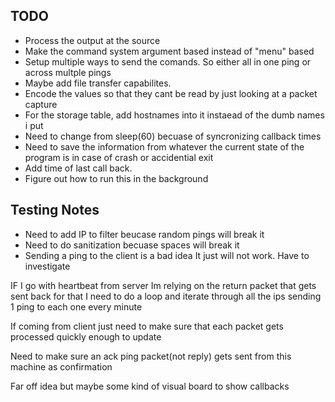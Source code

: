 ## TODO 
   - Process the output at the source
   - Make the command system argument based instead of "menu" based
   - Setup multiple ways to send the comands. So either all in one ping or across multple pings
   - Maybe add file transfer capabilites.
   - Encode the values so that they cant be read by just looking at a packet capture
   - For the storage table, add hostnames into it instaead of the dumb names i put 
   - Need to change from sleep(60) becuase of syncronizing callback times
   - Need to save the information from whatever the current state of the program is in case of crash or accidential exit
   - Add time of last call back. 
   - Figure out how to run this in the background
  

## Testing Notes
   - Need to add IP to filter beucase random pings will break it
   - Need to do sanitization becuase spaces will break it
   - Sending a ping to the client is a bad idea It just will not work. Have to investigate
   

IF I go with heartbeat from server
    Im relying on the return packet that gets sent back
    for that I need to do a loop and iterate through all the ips sending 1 ping to each one every minute

If coming from client
just need to make sure that each packet gets processed quickly enough to update
  
Need to make sure an ack ping packet(not reply) gets sent from this machine as confirmation

Far off idea but maybe some kind of visual board to show callbacks
